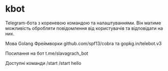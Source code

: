 # kbot
Telegram-бота з кореневою командою та налаштуваннями. Він матиме можливість обробляти повідомлення від користувачів та відповідати на них.

Мова Golang
Фреймворки github.com/spf13/cobra та gopkg.in/telebot.v3

Посилання на бот t.me/slavagrach_bot

Доступні команди
/start
/start hello
